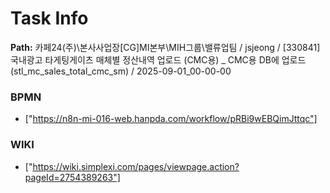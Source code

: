 # Task Info

**Path:** 카페24(주)\본사사업장\[CG]MI본부\MIH그룹\밸류업팀 / jsjeong / [330841] 국내광고 타게팅게이츠 매체별 정산내역 업로드 (CMC용) _ CMC용 DB에 업로드 (stl_mc_sales_total_cmc_sm) / 2025-09-01_00-00-00

### BPMN
- ["https://n8n-mi-016-web.hanpda.com/workflow/pRBi9wEBQimJttqc"]

### WIKI
- ["https://wiki.simplexi.com/pages/viewpage.action?pageId=2754389263"]

